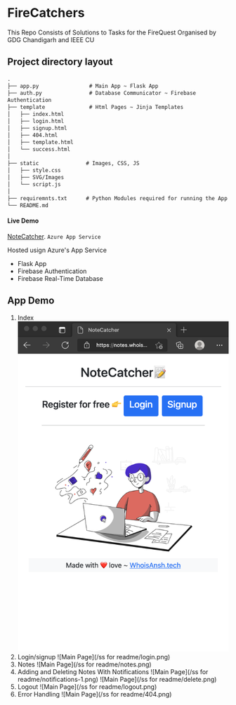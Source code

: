# FireCatchers
This Repo Consists of Solutions to Tasks for the FireQuest Organised by GDG Chandigarh and IEEE CU

## Project directory layout

    .
    ├── app.py                # Main App ~ Flask App
    ├── auth.py               # Database Communicator ~ Firebase Authentication  
    ├── template              # Html Pages ~ Jinja Templates
    │   ├── index.html
    │   ├── login.html
    │   ├── signup.html
    │   ├── 404.html
    │   ├── template.html
    │   └── success.html
    │ 
    ├── static               # Images, CSS, JS
    │   ├── style.css
    │   ├── SVG/Images
    │   └── script.js
    │
    ├── requiremnts.txt      # Python Modules required for running the App
    └── README.md

#### Live Demo

[NoteCatcher](https://notes.whoisansh.tech). `Azure App Service`

Hosted usign Azure's App Service
* Flask App
* Firebase Authentication
* Firebase Real-Time Database

## App Demo

1. Index 
![Index Page](/screenshots/index.png)
2. Login/signup 
![Main Page](/ss for readme/login.png)
3. Notes 
![Main Page](/ss for readme/notes.png)
4. Adding and Deleting Notes With Notifications 
![Main Page](/ss for readme/notifications-1.png) 
![Main Page](/ss for readme/delete.png)
5. Logout 
![Main Page](/ss for readme/logout.png)
6. Error Handling 
![Main Page](/ss for readme/404.png)


